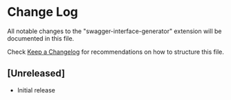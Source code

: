 # Change Log
All notable changes to the "swagger-interface-generator" extension will be documented in this file.

Check [Keep a Changelog](http://keepachangelog.com/) for recommendations on how to structure this file.

## [Unreleased]
- Initial release